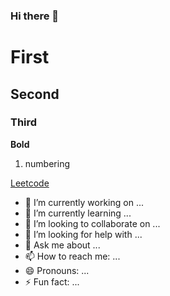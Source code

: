 ### Hi there 👋

# First
## Second
### Third

**Bold** 

1. numbering

[Leetcode](https://leetcode.com/ArchitaRay/)

- 🔭 I’m currently working on ...
- 🌱 I’m currently learning ...
- 👯 I’m looking to collaborate on ...
- 🤔 I’m looking for help with ...
- 💬 Ask me about ...
- 📫 How to reach me: ...
- 😄 Pronouns: ...
- ⚡ Fun fact: ...

